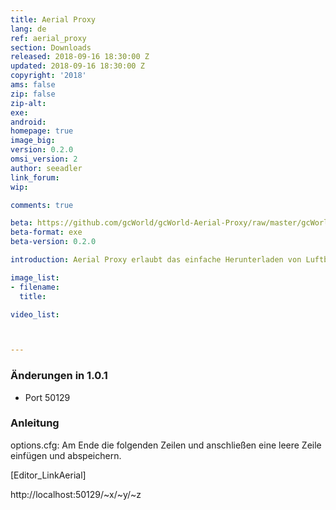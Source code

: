 ```yaml
---
title: Aerial Proxy
lang: de
ref: aerial_proxy
section: Downloads
released: 2018-09-16 18:30:00 Z
updated: 2018-09-16 18:30:00 Z
copyright: '2018'
ams: false
zip: false
zip-alt:
exe: 
android: 
homepage: true
image_big: 
version: 0.2.0
omsi_version: 2
author: seeadler
link_forum:
wip: 

comments: true

beta: https://github.com/gcWorld/gcWorld-Aerial-Proxy/raw/master/gcWorld%20Aerial%20Proxy/publish/setup.exe
beta-format: exe
beta-version: 0.2.0

introduction: Aerial Proxy erlaubt das einfache Herunterladen von Luftbildern im OMSI 2 Editor.

image_list:
- filename: 
  title:

video_list:



---
```




<div class="bg bg-success" markdown="block">

### Änderungen in 1.0.1

- Port 50129


</div>

<div class="bg bg-danger" markdown="block">

### Anleitung


options.cfg: Am Ende die folgenden Zeilen und anschließen eine leere Zeile einfügen und abspeichern.


[Editor_LinkAerial]

http://localhost:50129/~x/~y/~z



</div>
